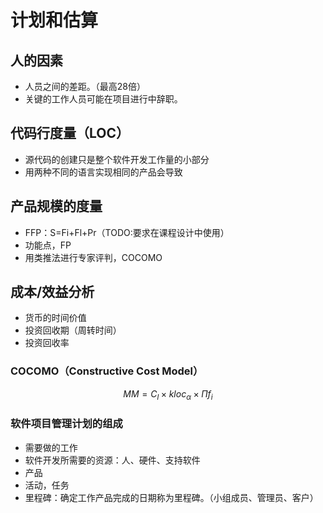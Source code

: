 # 计划和估算

## 人的因素

- 人员之间的差距。（最高28倍）
- 关键的工作人员可能在项目进行中辞职。

## 代码行度量（LOC）

- 源代码的创建只是整个软件开发工作量的小部分
- 用两种不同的语言实现相同的产品会导致

## 产品规模的度量

- FFP：S=Fi+Fl+Pr（TODO:要求在课程设计中使用）
- 功能点，FP
- 用类推法进行专家评判，COCOMO

## 成本/效益分析

- 货币的时间价值
- 投资回收期（周转时间）
- 投资回收率

### COCOMO（Constructive Cost Model）

$$MM=C_l\times kloc_\alpha\times\Pi f_i $$

### 软件项目管理计划的组成

- 需要做的工作
- 软件开发所需要的资源：人、硬件、支持软件
- 产品
- 活动，任务
- 里程碑：确定工作产品完成的日期称为里程碑。（小组成员、管理员、客户）
